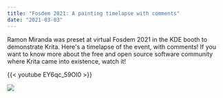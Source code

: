 ```yaml
---
title: "Fosdem 2021: A painting timelapse with comments"
date: "2021-03-03"
---
```


Ramon Miranda was preset at virtual Fosdem 2021 in the KDE booth to demonstrate Krita. Here's a timelapse of the event, with comments! If you want to know more about the free and open source software community where Krita came into existence, watch it!

{{< youtube EY6qc_59OI0 >}}

[![](/images/posts/2021/promo-Fosdem-Krita-2021-1024px-1024x1024.jpg)](/images/posts/2021/promo-Fosdem-Krita-2021-1024px.jpg)
